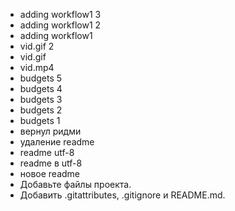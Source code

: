 - adding workflow1 3
- adding workflow1 2
- adding workflow1
- vid.gif 2
- vid.gif
- vid.mp4
- budgets 5
- budgets 4
- budgets 3
- budgets 2
- budgets 1
- вернул ридми
- удаление readme
- readme utf-8
- readme в utf-8
- новое readme
- Добавьте файлы проекта.
- Добавить .gitattributes, .gitignore и README.md.
